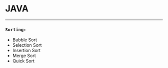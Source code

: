 # JAVA
***
### `Sorting:`
* Bubble Sort
* Selection Sort
* Insertion Sort
* Merge Sort
* Quick Sort

